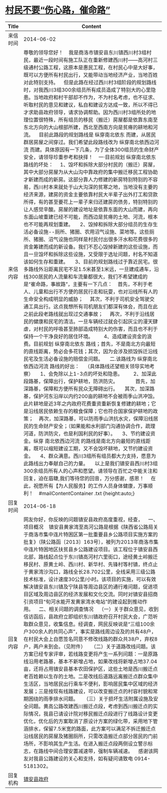 # <a href="http://www.shangluo.gov.cn/zmhd/ldxxxx.jsp?urltype=leadermail.LeaderMailContentUrl&wbtreeid=1112&leadermailid=2506">村民不要“伤心路，催命路”</a>
|Title|Content|
|:---:|---|
|来信时间|2014-06-02|
|来信内容|尊敬的领导您好！    我是商洛市镇安县东川镇西川村3组村民，最近一段时间有施工队正在重新修建西川村——高河村三级通村公路工程，这原本是惠民工程，在村民心中是大好事，既可以方便所有村民出行，又能带动当地经济产业，当地百姓对此特别支持。    但是此路在经过西川村3组阶段的规划路线时，对我西川3组300余组员所有成员造成了特别大的心里隐患。当地政府和村干部却不作为，不为村名考虑，也不征求、听取村民的意见和建议，私自和建设方达成一致，所以不得已才求助县政府领导，请求协调帮助。因为西川村3组所处的地理位置很特殊，所有组员的移民（搬迁）房屋都是依靠东南至东北方向的大山根部所建，西北至西南方向是贫瘠的耕地和河流。    目前此路段的规划路线是 纵穿南北依东 而建，从居民群居房屋之间穿过。我们希望此段路线改为 纵穿南北依西边河流 而建。具体原因有一下几条，为了全体300组员的生命财产安全，请领导珍重参考和抉择！    一·目前规划 纵穿南北依东 路线的坏处：     1、毁坏和拆除大部分村民的（搬迁）房屋，其中大部分房屋为从大山沟中靠政府的集中搬迁移民工程协助才新建而成的新房。这部分靠人力修建的新房特别特别的不容易，西川村本来就处于山大沟深的贫寒之地，当地没有主要的经济来源，建房的资金主要依靠村民大半辈子出外打工和贷款所得，有的甚至要花上一辈子来归还建房的债务，特别特别的让人感觉辛酸。房屋的建设地址是依靠东面的大山而建，再向东面山坡重建已经不可能，而西边是贫瘠的土地、河流，根本也不可能再规划重建。     2、毁掉和拆除大部分组员的生存生活必备设施--厕所、猪圈、农用沼气设施、菜地等。这些厕所、猪圈、沼气设施也同样是村民付出很多汗水和花费很多的资金筹建而成的新设备。我们不忍心毁掉新建的这些设施，而且一旦毁坏和拆除这些设施，又受限于选址问题，村名不知道该如何生存和重建。     3、目前的规划路线过于靠近民宅。很多路线外沿距离民宅不足1.5米甚至1米远，一旦建成通车，沿线300居民的人流量和车流量都很大，我们不希望建成的是“崔命路，事故路”，主要有一下几点：    首先，不利于老人、儿童和出行不方便的居民行走和玩耍，也对沿线所有人的生命安全构成明显的威胁；     其次，不利于司机安全驾驶交通工具出行。这点我想所有司机朋友们都深有体会，而且在此之前此段老路线就出现过交通事故；     再次，不利于沿线居民的健康和民宅的清洁。一旦车辆经过就会引起灰尘的漫天肆虐，对村民的呼吸甚至肺部造成特别大的伤害，而且也不利于保持一个干净良好的居住环境。        4、造成建设资金的浪费。目前规划 纵穿南北依东 路线；首先，不是南北方向最短的直线距离，势必会多花钱；其次，因为会涉及损毁拆迁沿线民宅及生活必备设施的赔偿金问题。     二.该路线为 纵穿南北依西边河流 路线的好出：    （具体路线还望相关领导实地考察）     1、会免除以上1-3点的坏处和隐患。        2、加深此段路基，保障出行，保护耕地，防洪防灾。             首先，加深路基，保障和方便所有民众无障碍出行。     其次，加深路基，保护河东沿岸以内约200亩的耕地不会被雨季山洪冲毁。此片耕地是近3年之内政府花费重资重新恢复修建的耕地；它是沿线居民依赖生存的粮食保障；它也符合国家保护耕地的政策；    再次，加深路基，可以防雨季山洪抗水灾，保障沿线居民的生命财产安全；（如果能和水利部门沟通协调合作，疏理河道，防洪防灾，也是利国利民的好事）。     3、节约建设资金。纵穿 南北依西边河流 的路线是南北方向最短的直线距离，既可以缩短建设工期，又不会毁坏耕地，又节约建设资金。     4、群众满意。西川3组所有组员都大力支持，愿意为此路线出力奉献自己的力量。     以上是我们镇安县西川村3组300余组员所有人的心声和愿望。请领导在百忙之中能关注和回复，迫在眉睫,我们等待您的回音，万分感谢，感恩！     在此，祝愿所有【为人民服务】的工作人员身体健康，万事顺利！    #mailContentContainer .txt {height:auto;}|
|回复时间|2014-06-18|
|回复内容|网友你好，你反映的问题镇安县政府高度重视，经查，    一、项目概况    镇安县黄家湾至高河公路是根据《陕西省公路局关于商洛市集中连片特困区第一批重要县乡公路项目实施方案的批复》（陕公路函〔2013〕163号），被列为2013年商洛市集中连片特困地区扶贫县乡公路建设项目。该工程位于镇安县西北部，路线起点位于东川镇高河村六里街口，途经黄土岭搬迁移民村、原黄土岭、西川村、新华村、先锋村等村镇，终点止于黄家湾沙沟口，路线全长28.702公里，全线采用三级公路技术标准，设计速度30公里/小时。该项目的实施，可以有效解决镇安县东川镇及宁陕县等周边县区的通行难问题，促进项目区域及周边县区的经济发展和文化交流。同时对镇安县招商引资项目“旬河水能开发黄家湾水电站”的建设起到推动作用。    二、相关问题的调查情况    （一）关于群众意见，收到信访函后，县政府立即组织东川镇政府召开村民大会，广范听取群众意见，收集信息。经调查，网民反映说是“三组100余户300余人的共同心声”，事实是路线周边设及的共有48户，在村民大会上自愿签名同意不修改线路的群众共38户，弃权8户，两户未到会。（见附件）    （二）关于道路改线问题。该方案已经专家评审，若线路变更将产生一系列问题：一是原路线沿用老路基，基本不新增占地，如果改线将新增占地37.04亩，还将占用镇安县基本农田保护区，这些土地是西川搬迁点老百姓赖以生存的土地。二是改线后道路远离搬迁点群众集中生活区，当地居民出行乘车不便利，影响居民集中区域的经济发展；三是按现有线路建设，可以改变搬迁点的村容村貌和常期困绕的雨季排水问题。    （三）关于损坏生活附属设施及安全问题。黄高公路改建西川搬迁点段，考虑到西川搬迁点的实际情况，我县已请设计院对移民搬迁点段进行了线路设计变更优化，优化后的方案取消了原设计方案的绿化带，采用地下管涵排水，保留7.5米宽的路面，此方案可以满足不拆迁搬迁点沿线居民的房屋及猪圈厕所，只需改造搬迁点部分居民的门前场所，不影响其生产生活。在进入搬迁点段两侧设立警示标志，在路线中间合理安置减速带，强制车辆减速。    感谢该网友对我县公路建设的关心和支持，如有疑问请致电 0914-5181302。|
|回复机构|<a href="../../categories/agencies/镇安县政府.md">镇安县政府</a>|
